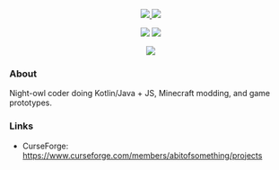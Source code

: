 <p align="center">
  <a href="https://github.com/WillowWLJPearl?tab=followers">
    <img src="https://img.shields.io/github/followers/WillowWLJPearl?style=social">
  </a>
  <a href="https://github.com/WillowWLJPearl?tab=repositories">
    <img src="https://img.shields.io/github/stars/WillowWLJPearl?affiliations=OWNER%2CCOLLABORATOR&style=social">
  </a>
</p>

<p align="center">
  <img src="https://github-readme-stats.vercel.app/api?username=WillowWLJPearl&show_icons=true&rank_icon=github&hide_border=true">
  <img src="https://github-readme-stats.vercel.app/api/top-langs/?username=WillowWLJPearl&layout=compact&hide_border=true&langs_count=10&hide=mcfunction">
</p>
<p align="center">
  <img src="https://streak-stats.demolab.com?user=WillowWLJPearl&hide_border=true">
</p>

### About
Night-owl coder doing Kotlin/Java + JS, Minecraft modding, and game prototypes.

### Links
- CurseForge: https://www.curseforge.com/members/abitofsomething/projects
